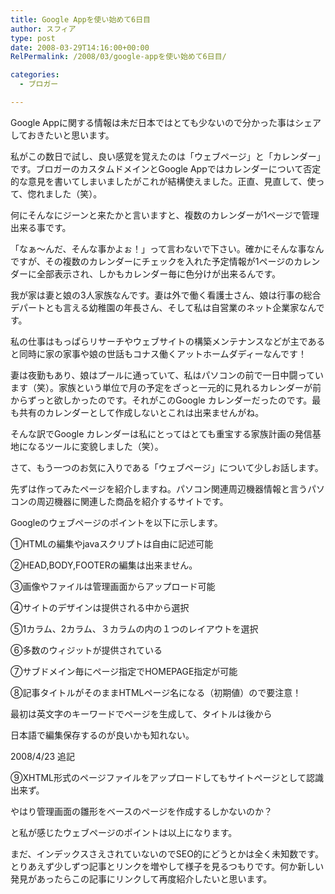 ```yaml
---
title: Google Appを使い始めて6日目
author: スフィア
type: post
date: 2008-03-29T14:16:00+00:00
RelPermalink: /2008/03/google-appを使い始めて6日目/

categories:
  - ブロガー

---
```

Google Appに関する情報は未だ日本ではとても少ないので分かった事はシェアしておきたいと思います。

私がこの数日で試し、良い感覚を覚えたのは「ウェブページ」と「カレンダー」です。ブロガーのカスタムドメインとGoogle Appではカレンダーについて否定的な意見を書いてしまいましたがこれが結構使えました。正直、見直して、使って、惚れました（笑）。

何にそんなにジーンと来たかと言いますと、複数のカレンダーが1ページで管理出来る事です。

「なぁ～んだ、そんな事かよぉ！」って言わないで下さい。確かにそんな事なんですが、その複数のカレンダーにチェックを入れた予定情報が1ページのカレンダーに全部表示され、しかもカレンダー毎に色分けが出来るんです。

我が家は妻と娘の3人家族なんです。妻は外で働く看護士さん、娘は行事の総合デパートとも言える幼稚園の年長さん、そして私は自営業のネット企業家なんです。

私の仕事はもっぱらリサーチやウェブサイトの構築メンテナンスなどが主であると同時に家の家事や娘の世話もコナス働くアットホームダディーなんです！

妻は夜勤もあり、娘はプールに通っていて、私はパソコンの前で一日中闘っています（笑）。家族という単位で月の予定をざっと一元的に見れるカレンダーが前からずっと欲しかったのです。それがこのGoogle カレンダーだったのです。最も共有のカレンダーとして作成しないとこれは出来ませんがね。

そんな訳でGoogle カレンダーは私にとってはとても重宝する家族計画の発信基地になるツールに変貌しました（笑）。

さて、もう一つのお気に入りである「ウェブページ」について少しお話します。

先ずは作ってみたページを紹介しますね。パソコン関連周辺機器情報と言うパソコンの周辺機器に関連した商品を紹介するサイトです。

Googleのウェブページのポイントを以下に示します。

①HTMLの編集やjavaスクリプトは自由に記述可能
  
②HEAD,BODY,FOOTERの編集は出来ません。
  
③画像やファイルは管理画面からアップロード可能
  
④サイトのデザインは提供される中から選択
  
⑤1カラム、2カラム、３カラムの内の１つのレイアウトを選択
  
⑥多数のウィジットが提供されている
  
⑦サブドメイン毎にページ指定でHOMEPAGE指定が可能
  
⑧記事タイトルがそのままHTMLページ名になる（初期値）ので要注意！
  
最初は英文字のキーワードでページを生成して、タイトルは後から
  
日本語で編集保存するのが良いかも知れない。
  
2008/4/23 追記
  
⑨XHTML形式のページファイルをアップロードしてもサイトページとして認識出来ず。
  
やはり管理画面の雛形をベースのページを作成するしかないのか？

と私が感じたウェブページのポイントは以上になります。

まだ、インデックスさえされていないのでSEO的にどうとかは全く未知数です。とりあえず少しずつ記事とリンクを増やして様子を見るつもりです。何か新しい発見があったらこの記事にリンクして再度紹介したいと思います。